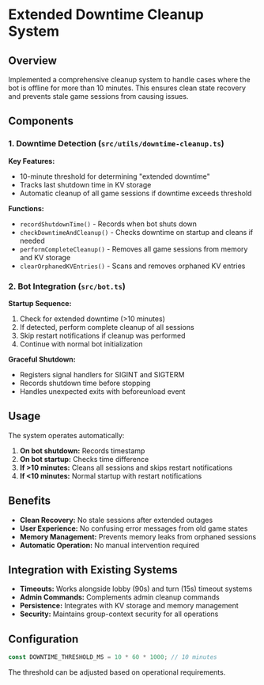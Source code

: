 # Extended Downtime Cleanup System

## Overview

Implemented a comprehensive cleanup system to handle cases where the bot is offline for more than 10 minutes. This ensures clean state recovery and prevents stale game sessions from causing issues.

## Components

### 1. Downtime Detection (`src/utils/downtime-cleanup.ts`)

**Key Features:**

- 10-minute threshold for determining "extended downtime"
- Tracks last shutdown time in KV storage
- Automatic cleanup of all game sessions if downtime exceeds threshold

**Functions:**

- `recordShutdownTime()` - Records when bot shuts down
- `checkDowntimeAndCleanup()` - Checks downtime on startup and cleans if needed
- `performCompleteCleanup()` - Removes all game sessions from memory and KV storage
- `clearOrphanedKVEntries()` - Scans and removes orphaned KV entries

### 2. Bot Integration (`src/bot.ts`)

**Startup Sequence:**

1. Check for extended downtime (>10 minutes)
2. If detected, perform complete cleanup of all sessions
3. Skip restart notifications if cleanup was performed
4. Continue with normal bot initialization

**Graceful Shutdown:**

- Registers signal handlers for SIGINT and SIGTERM
- Records shutdown time before stopping
- Handles unexpected exits with beforeunload event

## Usage

The system operates automatically:

1. **On bot shutdown:** Records timestamp
2. **On bot startup:** Checks time difference
3. **If >10 minutes:** Cleans all sessions and skips restart notifications
4. **If <10 minutes:** Normal startup with restart notifications

## Benefits

- **Clean Recovery:** No stale sessions after extended outages
- **User Experience:** No confusing error messages from old game states
- **Memory Management:** Prevents memory leaks from orphaned sessions
- **Automatic Operation:** No manual intervention required

## Integration with Existing Systems

- **Timeouts:** Works alongside lobby (90s) and turn (15s) timeout systems
- **Admin Commands:** Complements admin cleanup commands
- **Persistence:** Integrates with KV storage and memory management
- **Security:** Maintains group-context security for all operations

## Configuration

```typescript
const DOWNTIME_THRESHOLD_MS = 10 * 60 * 1000; // 10 minutes
```

The threshold can be adjusted based on operational requirements.
